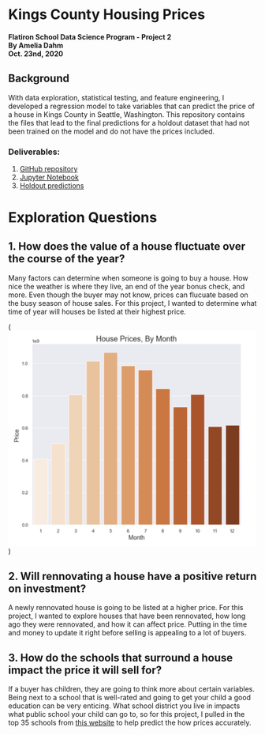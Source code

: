 # Kings County Housing Prices
#### Flatiron School Data Science Program - Project 2<br>By Amelia Dahm<br>Oct. 23nd, 2020

## Background

With data exploration, statistical testing, and feature engineering, I developed a regression model to take variables that can predict the price of a house in Kings County in Seattle, Washington. This repository contains the files that lead to the final predictions for a holdout dataset that had not been trained on the model and do not have the prices included. 

### Deliverables:
1. [GitHub repository](https://github.com/ameliadahm20/housing-pricing)
2. [Jupyter Notebook](KingsCountyHousingPrices.ipynb)
3. [Holdout predictions](housing_preds_amelia_dahm.csv)

# Exploration Questions

## 1. How does the value of a house fluctuate over the course of the year?
Many factors can determine when someone is going to buy a house. How nice the weather is where they live, an end of the year bonus check, and more. Even though the buyer may not know, prices can flucuate based on the busy season of house sales. For this project, I wanted to determine what time of year will houses be listed at their highest price.

(![Screenshot](monthprice.png))

## 2. Will rennovating a house have a positive return on investment?
A newly rennovated house is going to be listed at a higher price. For this project, I wanted to explore houses that have been rennovated, how long ago they were rennovated, and how it can affect price. Putting in the time and money to update it right before selling is appealing to a lot of buyers. 


## 3. How do the schools that surround a house impact the price it will sell for?
If a buyer has children, they are going to think more about certain variables. Being next to a school that is well-rated and going to get your child a good education can be very enticing. What school district you live in impacts what public school your child can go to, so for this project, I pulled in the top 35 schools from [this website](https://www.publicschoolreview.com/washington/king-county) to help predict the how prices accurately.


